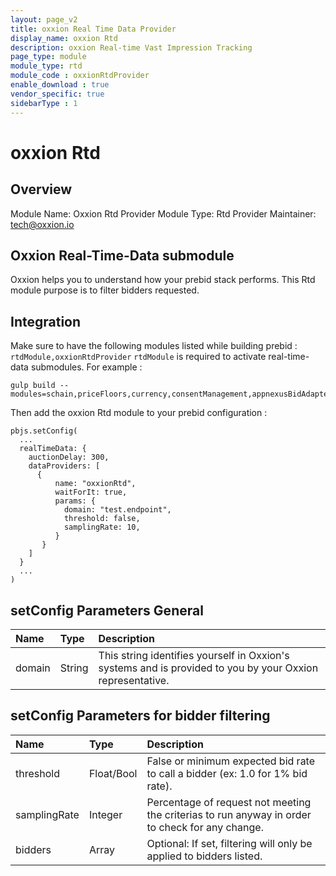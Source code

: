 ```yaml
---
layout: page_v2
title: oxxion Real Time Data Provider
display_name: oxxion Rtd
description: oxxion Real-time Vast Impression Tracking
page_type: module
module_type: rtd
module_code : oxxionRtdProvider
enable_download : true
vendor_specific: true
sidebarType : 1
---
```


# oxxion Rtd

## Overview

Module Name: Oxxion Rtd Provider
Module Type: Rtd Provider
Maintainer: <tech@oxxion.io>

## Oxxion Real-Time-Data submodule

Oxxion helps you to understand how your prebid stack performs.
This Rtd module purpose is to filter bidders requested.

## Integration

Make sure to have the following modules listed while building prebid : `rtdModule,oxxionRtdProvider`
`rtdModule` is required to activate real-time-data submodules.
For example :

```text
gulp build --modules=schain,priceFloors,currency,consentManagement,appnexusBidAdapter,rubiconBidAdapter,rtdModule,oxxionRtdProvider
```

Then add the oxxion Rtd module to your prebid configuration :

```text
pbjs.setConfig(
  ...
  realTimeData: {
    auctionDelay: 300,
    dataProviders: [
      {
          name: "oxxionRtd",
          waitForIt: true,
          params: {
            domain: "test.endpoint",
            threshold: false,
            samplingRate: 10,
          }
       }
    ]
  }
  ...
)
```

## setConfig Parameters General

| Name                             | Type     | Description                                                                                                 |
|:---------------------------------|:---------|:------------------------------------------------------------------------------------------------------------|
| domain                           | String   | This string identifies yourself in Oxxion's systems and is provided to you by your Oxxion representative.   |

## setConfig Parameters for bidder filtering

| Name                             | Type       | Description                                                                                                 |
|:---------------------------------|:-----------|:------------------------------------------------------------------------------------------------------------|
| threshold                        | Float/Bool | False or minimum expected bid rate to call a bidder (ex: 1.0 for 1% bid rate).                              |
| samplingRate                     | Integer    | Percentage of request not meeting the criterias to run anyway in order to check for any change.             |
| bidders                          | Array      | Optional: If set, filtering will only be applied to bidders listed.
